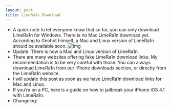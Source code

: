 ```yaml
---
layout: post
title: LimeRa1n Download
---
```

* A quick note to let everyone know that so far, you can only download LimeRa1n for Windows. There is no Mac LimeRa1n download yet. According to Geohot himself, a Mac and Linux version of LimeRa1n should be available soon.
![img](http://media.idownloadblog.com/wp-content/uploads/2010/10/LimeRa1n-Download.png)
* Update: There is now a Mac and Linux version of LimeRa1n.
* There are many websites offering fake LimeRa1n download links. My recommendation is to be very careful with those. You can always download LimeRa1n from our iPhone downloads section, or directly from the LimeRa1n website.
* I will update this post as soon as we have LimeRa1n download links for Mac and Linux.
* If you’re on a PC, here is a guide on how to jailbreak your iPhone iOS 4.1 with LimeRa1n.
* Changelog:

